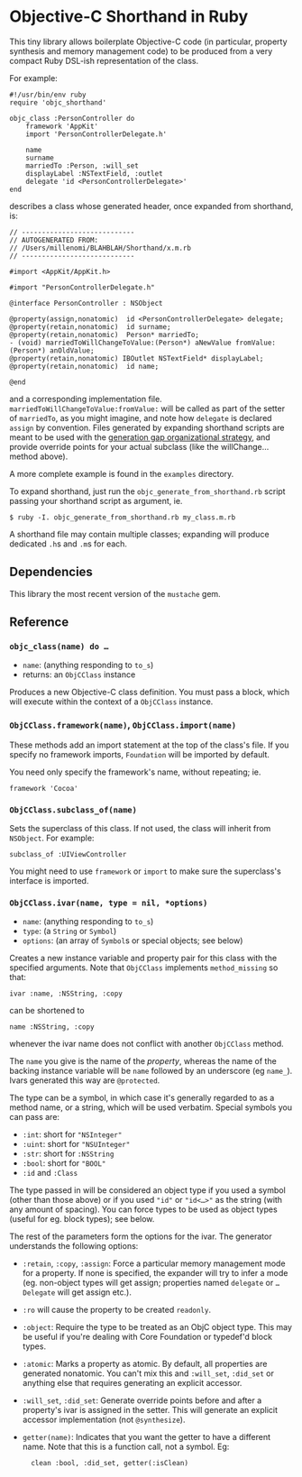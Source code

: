 # Objective-C Shorthand in Ruby

This tiny library allows boilerplate Objective-C code (in particular, property synthesis and memory management code) to be produced from a very compact Ruby DSL-ish representation of the class.

For example:

	#!/usr/bin/env ruby
	require 'objc_shorthand'

	objc_class :PersonController do
		framework 'AppKit'
		import 'PersonControllerDelegate.h'

		name
		surname
		marriedTo :Person, :will_set
		displayLabel :NSTextField, :outlet
		delegate 'id <PersonControllerDelegate>'
	end
	
describes a class whose generated header, once expanded from shorthand, is:

	
	// ----------------------------
	// AUTOGENERATED FROM:
	// /Users/millenomi/BLAHBLAH/Shorthand/x.m.rb
	// ----------------------------

	#import <AppKit/AppKit.h>

	#import "PersonControllerDelegate.h"

	@interface PersonController : NSObject

	@property(assign,nonatomic)  id <PersonControllerDelegate> delegate;
	@property(retain,nonatomic)  id surname;
	@property(retain,nonatomic)  Person* marriedTo;
	- (void) marriedToWillChangeToValue:(Person*) aNewValue fromValue:(Person*) anOldValue;
	@property(retain,nonatomic) IBOutlet NSTextField* displayLabel;
	@property(retain,nonatomic)  id name;

	@end

	
and a corresponding implementation file. `marriedToWillChangeToValue:fromValue:` will be called as part of the setter of `marriedTo`, as you might imagine, and note how `delegate` is declared `assign` by convention. Files generated by expanding shorthand scripts are meant to be used with the [generation gap organizational strategy](http://heikobehrens.net/2009/04/23/generation-gap-pattern/), and provide override points for your actual subclass (like the willChange… method above).

A more complete example is found in the `examples` directory.

To expand shorthand, just run the `objc_generate_from_shorthand.rb` script passing your shorthand script as argument, ie.

	$ ruby -I. objc_generate_from_shorthand.rb my_class.m.rb

A shorthand file may contain multiple classes; expanding will produce dedicated `.h`s and `.m`s for each.

## Dependencies

This library the most recent version of the `mustache` gem.

## Reference

### `objc_class(name) do …`

* `name`: (anything responding to `to_s`)
* returns: an `ObjCClass` instance

Produces a new Objective-C class definition. You must pass a block, which will execute within the context of a `ObjCClass` instance.

### `ObjCClass.framework(name)`, `ObjCClass.import(name)`

These methods add an import statement at the top of the class's file. If you specify no framework imports, `Foundation` will be imported by default.

You need only specify the framework's name, without repeating; ie.

	framework 'Cocoa'
	
### `ObjCClass.subclass_of(name)`

Sets the superclass of this class. If not used, the class will inherit from `NSObject`. For example:

	subclass_of :UIViewController
	
You might need to use `framework` or `import` to make sure the superclass's interface is imported.

### `ObjCClass.ivar(name, type = nil, *options)`

* `name`: (anything responding to `to_s`)
* `type`: (a `String` or `Symbol`)
* `options`: (an array of `Symbol`s or special objects; see below)

Creates a new instance variable and property pair for this class with the specified arguments. Note that `ObjCClass` implements `method_missing` so that:

	ivar :name, :NSString, :copy
	
can be shortened to

	name :NSString, :copy
	
whenever the ivar name does not conflict with another `ObjCClass` method.

The `name` you give is the name of the *property*, whereas the name of the backing instance variable will be `name` followed by an underscore (eg `name_`). Ivars generated this way are `@protected`.

The type can be a symbol, in which case it's generally regarded to as a method name, or a string, which will be used verbatim. Special symbols you can pass are:

* `:int`: short for `"NSInteger"`
* `:uint`: short for `"NSUInteger"`
* `:str`: short for `:NSString`
* `:bool`: short for `"BOOL"`
* `:id` and `:Class`

The type passed in will be considered an object type if you used a symbol (other than those above) or if you used `"id"` or `"id<…>"` as the string (with any amount of spacing). You can force types to be used as object types (useful for eg. block types); see below.

The rest of the parameters form the options for the ivar. The generator understands the following options:

* `:retain`, `:copy`, `:assign`: Force a particular memory management mode for a property. If none is specified, the expander will try to infer a mode (eg. non-object types will get assign; properties named `delegate` or `…Delegate` will get assign etc.).

* `:ro` will cause the property to be created `readonly`.

* `:object`: Require the type to be treated as an ObjC object type. This may be useful if you're dealing with Core Foundation or typedef'd block types.

* `:atomic`: Marks a property as atomic. By default, all properties are generated nonatomic. You can't mix this and `:will_set`, `:did_set` or anything else that requires generating an explicit accessor.

* `:will_set`, `:did_set`: Generate override points before and after a property's ivar is assigned in the setter. This will generate an explicit accessor implementation (not `@synthesize`).

* `getter(name)`: Indicates that you want the getter to have a different name. Note that this is a function call, not a symbol. Eg:
	
		clean :bool, :did_set, getter(:isClean)
	
